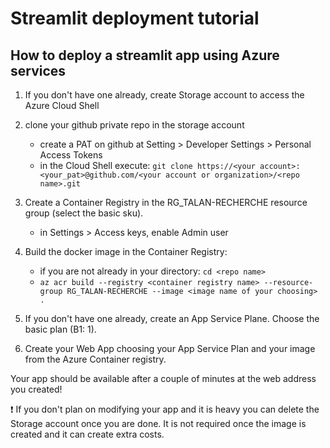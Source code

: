 #  Streamlit deployment tutorial
## How to deploy a streamlit app using Azure services

1. If you don't have one already, create Storage account to access the Azure Cloud Shell

2. clone your github private repo in the storage account
    - create a PAT on github at Setting > Developer Settings > Personal Access Tokens
    - in the Cloud Shell execute: `git clone https://<your account>:<your_pat>@github.com/<your account or organization>/<repo name>.git`

3. Create a Container Registry in the RG_TALAN-RECHERCHE resource group (select the basic sku).
    - in Settings > Access keys,  enable Admin user

4. Build the docker image in the Container Registry:
    - if you are not already in your directory: `cd <repo name>`
    - `az acr build --registry <container registry name> --resource-group RG_TALAN-RECHERCHE --image <image name of your choosing> . `

5. If you don't have one already, create an App Service Plane. Choose the basic plan (B1: 1).

6. Create your Web App choosing your App Service Plan and your image from the Azure Container registry. 

Your app should be available after a couple of minutes at the web address you created!

:exclamation: If you don't plan on modifying your app and it is heavy you can delete the Storage account once you are done. It is not required once the image is created and it can create extra costs.
